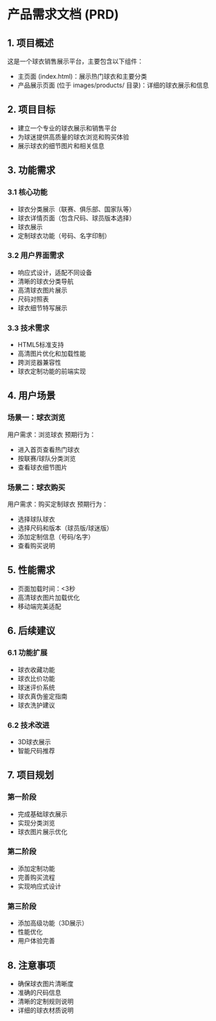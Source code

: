 # 产品需求文档 (PRD)

## 1. 项目概述

这是一个球衣销售展示平台，主要包含以下组件：
- 主页面 (index.html)：展示热门球衣和主要分类
- 产品展示页面 (位于 images/products/ 目录)：详细的球衣展示和信息

## 2. 项目目标

- 建立一个专业的球衣展示和销售平台
- 为球迷提供高质量的球衣浏览和购买体验
- 展示球衣的细节图片和相关信息

## 3. 功能需求

### 3.1 核心功能
- 球衣分类展示（联赛、俱乐部、国家队等）
- 球衣详情页面（包含尺码、球员版本选择）
- 球衣展示
- 定制球衣功能（号码、名字印制）

### 3.2 用户界面需求
- 响应式设计，适配不同设备
- 清晰的球衣分类导航
- 高清球衣图片展示
- 尺码对照表
- 球衣细节特写展示

### 3.3 技术需求
- HTML5标准支持
- 高清图片优化和加载性能
- 跨浏览器兼容性
- 球衣定制功能的前端实现

## 4. 用户场景

### 场景一：球衣浏览
用户需求：浏览球衣
预期行为：
- 进入首页查看热门球衣
- 按联赛/球队分类浏览
- 查看球衣细节图片

### 场景二：球衣购买
用户需求：购买定制球衣
预期行为：
- 选择球队球衣
- 选择尺码和版本（球员版/球迷版）
- 添加定制信息（号码/名字）
- 查看购买说明

## 5. 性能需求

- 页面加载时间：<3秒
- 高清球衣图片加载优化
- 移动端完美适配

## 6. 后续建议

### 6.1 功能扩展
- 球衣收藏功能
- 球衣比价功能
- 球迷评价系统
- 球衣真伪鉴定指南
- 球衣洗护建议

### 6.2 技术改进
- 3D球衣展示
- 智能尺码推荐

## 7. 项目规划

### 第一阶段
- 完成基础球衣展示
- 实现分类浏览
- 球衣图片展示优化

### 第二阶段
- 添加定制功能
- 完善购买流程
- 实现响应式设计

### 第三阶段
- 添加高级功能（3D展示）
- 性能优化
- 用户体验完善

## 8. 注意事项

- 确保球衣图片清晰度
- 准确的尺码信息
- 清晰的定制规则说明
- 详细的球衣材质说明 